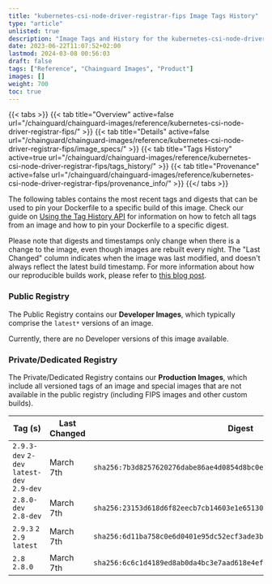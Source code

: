 ```yaml
---
title: "kubernetes-csi-node-driver-registrar-fips Image Tags History"
type: "article"
unlisted: true
description: "Image Tags and History for the kubernetes-csi-node-driver-registrar-fips Chainguard Image"
date: 2023-06-22T11:07:52+02:00
lastmod: 2024-03-08 00:56:03
draft: false
tags: ["Reference", "Chainguard Images", "Product"]
images: []
weight: 700
toc: true
---
```


{{< tabs >}}
{{< tab title="Overview" active=false url="/chainguard/chainguard-images/reference/kubernetes-csi-node-driver-registrar-fips/" >}}
{{< tab title="Details" active=false url="/chainguard/chainguard-images/reference/kubernetes-csi-node-driver-registrar-fips/image_specs/" >}}
{{< tab title="Tags History" active=true url="/chainguard/chainguard-images/reference/kubernetes-csi-node-driver-registrar-fips/tags_history/" >}}
{{< tab title="Provenance" active=false url="/chainguard/chainguard-images/reference/kubernetes-csi-node-driver-registrar-fips/provenance_info/" >}}
{{</ tabs >}}

The following tables contains the most recent tags and digests that can be used to pin your Dockerfile to a specific build of this image. Check our guide on [Using the Tag History API](/chainguard/chainguard-images/using-the-tag-history-api/) for information on how to fetch all tags from an image and how to pin your Dockerfile to a specific digest.

Please note that digests and timestamps only change when there is a change to the image, even though images are rebuilt every night. The "Last Changed" column indicates when the image was last modified, and doesn't always reflect the latest build timestamp. For more information about how our reproducible builds work, please refer to [this blog post](https://www.chainguard.dev/unchained/reproducing-chainguards-reproducible-image-builds).

### Public Registry
The Public Registry contains our **Developer Images**, which typically comprise the `latest*` versions of an image.

Currently, there are no Developer versions of this image available.

### Private/Dedicated Registry
The Private/Dedicated Registry contains our **Production Images**, which include all versioned tags of an image and special images that are not available in the public registry (including FIPS images and other custom builds).

| Tag (s)                                     | Last Changed | Digest                                                                    |
|---------------------------------------------|--------------|---------------------------------------------------------------------------|
|  `2.9.3-dev` `2-dev` `latest-dev` `2.9-dev` | March 7th    | `sha256:7b3d8257620276dabe86ae4d0854d8bc0e9b913539e4cdbffceb3531569905a0` |
|  `2.8.0-dev` `2.8-dev`                      | March 7th    | `sha256:23153d618d6f82eecb7cb14603e1e651307064a81458966adfd8d10c96159f1b` |
|  `2.9.3` `2` `2.9` `latest`                 | March 7th    | `sha256:6d11ba758c0e6d0401e95dc52ecf3ade3bf27c1d5d6479a4443c35c46e7c059e` |
|  `2.8` `2.8.0`                              | March 7th    | `sha256:6c6c1d4189ed8ab0da4bc3e7aad618e4ef2cded0d3e98e2e8eba1fa528d82016` |

